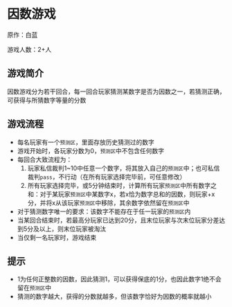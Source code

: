 # 因数游戏
原作：白蓝

游戏人数：2+人

## 游戏简介
因数游戏分为若干回合，每一回合玩家猜测某数字是否为因数之一，若猜测正确，可获得与所猜数字等量的分数

## 游戏流程
- 每名玩家有一个`预测区`，里面存放历史猜测过的数字
- 游戏开始时，各玩家分数为0，`预测区`中不包含任何数字
- 每回合大致流程为：
  1. 玩家私信裁判1~10中任意一个数字，将其放入自己的`预测区`中；也可私信裁判`pass`，不行动（在所有玩家选择完毕前，可任意修改）
  2. 所有玩家选择完毕，或5分钟结束时，计算所有玩家`预测区`中所有数字之和：对于某玩家`预测区`中某数字x，若x恰为数字总和的因数，则玩家+x分，并将x从该玩家`预测区`中移除，其余数字依然留在`预测区`中
- 对于猜测数字唯一的要求：该数字不能存在于任一玩家的`预测区`内
- 当某回合结束时，若最高分玩家已达到20分，且末位玩家与次末位玩家分差达到5分及以上，则末位玩家被淘汰
- 当仅剩一名玩家时，游戏结束

## 提示
- 1为任何正整数的因数，因此猜测1，可以获得保底的1分，也因此数字1绝不会留在`预测区`中
- 猜测的数字越大，获得的分数就越多，但该数字恰好为因数的概率就越小
